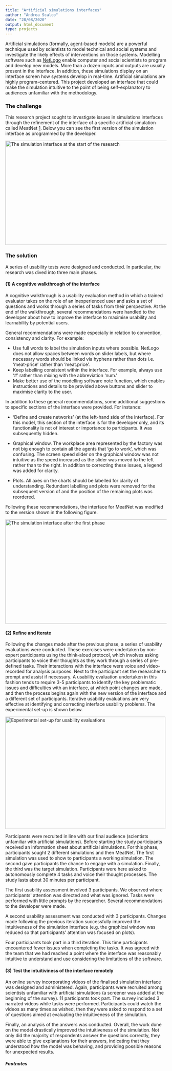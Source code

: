 ```yaml
---
title: "Artificial simulations interfaces"
author: "Andrea Scalco"
date: "28/08/2020"
output: html_document
type: projects
---
```


Artificial simulations (formally, agent-based models) are a powerful technique used by scientists to model technical and social systems and investigate the likely effects of interventions on those systems. Modelling software such as [NetLogo](https://ccl.northwestern.edu/netlogo/) enable computer and social scientists to program and develop new models. More than a dozen inputs and outputs are usually present in the interface. In addition, these simulations display on an interface screen how systems develop in real-time. Artificial simulations are highly program-centered. This project developed an interface that could make the simulation intuitive to the point of being self-explanatory to audiences unfamiliar with the methodology. 

### The challenge

This research project sought to investigate issues in simulations interfaces through the refinement of the interface of a specific artificial simulation called MeatNet [1](/projects/case_study_MeatNet#fn:1). Below you can see the first version of the simulation interface as programmed by the developer.

<img src="/projects/case_study_MeatNet_files/MeatNet_interface-1.png" alt="The simulation interface at the start of the research" width="750" height="325px"/>

### The solution

A series of usability tests were designed and conducted. In particular, the research was dived into three main phases.

#### (1) A cognitive walkthrough of the interface

A cognitive walkthrough is a usability evaluation method in which a trained evaluator takes on the role of an inexperienced user and asks a set of questions and works through a series of tasks from their perspective. At the end of the walkthrough, several recommendations were handled to the developer about how to improve the interface to maximise usability and learnability by potential users.

General recommendations were made especially in relation to convention, consistency and clarity. For example:

+ Use full words to label the simulation inputs where possible. NetLogo does not allow spaces between words on slider labels, but where necessary words should be linked via hyphens rather than dots i.e. ‘meat-price’ rather than ‘meat.price’.
+ Keep labelling consistent within the interface. For example, always use ‘#’ rather than mixing with the abbreviation ‘num.’
+ Make better use of the modelling software note function, which enables instructions and details to be provided above buttons and slider to maximise clarity to the user.

In addition to these general recommendations, some additional suggestions to specific sections of the interface were provided. For instance:

+	‘Define and create networks’ (at the left-hand side of the interface). For this model, this section of the interface is for the developer only, and its functionality is not of interest or importance to participants. It was subsequently hidden.

+	Graphical window. The workplace area represented by the factory was not big enough to contain all the agents that ‘go to work’, which was confusing. The screen speed slider on the graphical window was not intuitive as the speed increased as the slider was moved to the left rather than to the right. In addition to correcting these issues, a legend was added for clarity.

+	Plots. All axes on the charts should be labelled for clarity of understanding. Redundant labelling and plots were removed for the subsequent version of and the position of the remaining plots was reordered.

Following these recommendations, the interface for MeatNet was modified to the version shown in the following figure.

<img src="/projects/case_study_MeatNet_files/MeatNet_interface-2.jpg" alt="The simulation interface after the first phase" width="750px" height="325px"/>

#### (2) Refine and iterate

Following the changes made after the previous phase, a series of usability evaluations were conducted. These exercises were undertaken by non-expert participants using the think-aloud protocol, which involves asking participants to voice their thoughts as they work through a series of pre-defined tasks. Their interactions with the interface were voice and video-recorded for analysis purposes. Next to the participant set the researcher to prompt and assist if necessary. A usability evaluation undertaken in this fashion tends to require 3-5 participants to identify the key problematic issues and difficulties with an interface, at which point changes are made, and then the process begins again with the new version of the interface and a different set of participants. Iterative usability evaluations are very effective at identifying and correcting interface usability problems. The experimental set-up is shown below.

<img src="/projects/case_study_MeatNet_files/MeatNet_interface-Exp_setup.png" alt="Experimental set-up for usability evaluations" width="500px" height="350px"/>

Participants were recruited in line with our final audience (scientists unfamiliar with artificial simulations). Before starting the study participants received an information sheet about artificial simulations. For this phase, participants sought 2 different simulations and then MeatNet. The first simulation was used to show to participants a working simulation. The second gave participants the chance to engage with a simulation. Finally, the third was the target simulation. Participants were here asked to autonomously complete 4 tasks and voice their thought processes. The study lasts about 30 minutes per participant.

The first usability assessment involved 3 participants. We observed where participants' attention was directed and what was ignored. Tasks were performed with little prompts by the researcher. Several recommendations to the developer were made.

A second usability assessment was conducted with 3 participants. Changes made following the previous iteration successfully improved the intuitiveness of the simulation interface (e.g. the graphical window was reduced so that participants' attention was focused on plots).

Four participants took part in a third iteration. This time participants encountered fewer issues when completing the tasks. It was agreed with the team that we had reached a point where the interface was reasonably intuitive to understand and use considering the limitations of the software.

#### (3) Test the intuitiviness of the interface remotely

An online survey incorporating videos of the finalised simulation interface was designed and administered. Again, participants were recruited among scientists unfamiliar with artificial simulations (a screener was added at the beginning of the survey). 11 participants took part. The survey included 3 narrated videos while tasks were performed. Participants could watch the videos as many times as wished, then they were asked to respond to a set of questions aimed at evaluating the intuitiveness of the simulation. 

Finally, an analysis of the answers was conducted. Overall, the work done on the model drastically improved the intuitiveness of the simulation. Not only did the majority of respondents answer the questions correctly, they were able to give explanations for their answers, indicating that they understood how the model was behaving, and providing possible reasons for unexpected results.

##### Footnotes

[^1]: A [scientific paper](http://jasss.soc.surrey.ac.uk/22/4/8.html) about MeatNet aimed at an audience familiar with the artificial simulations has been recently published in the Journal of Artificial Societies and Social Simulation.